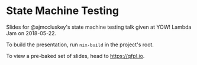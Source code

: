 # State Machine Testing

Slides for @ajmccluskey's state machine testing talk given at YOW! Lambda Jam on 2018-05-22.

To build the presentation, run `nix-build` in the project's root.

To view a pre-baked set of slides, head to https://qfpl.io.
